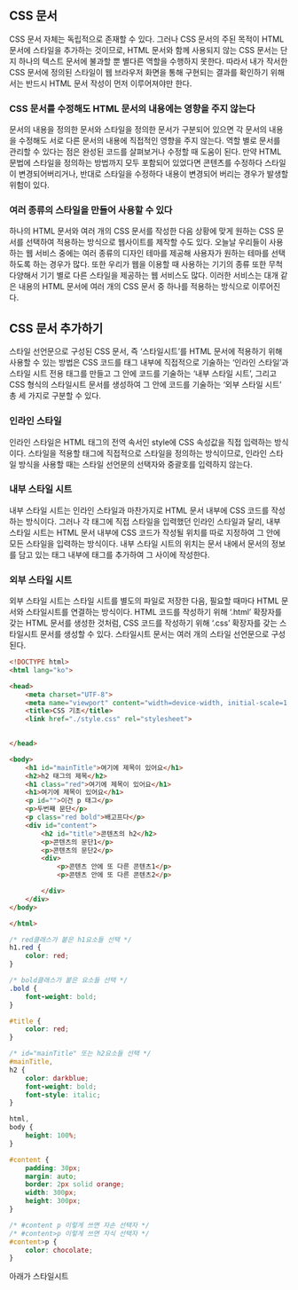## CSS 문서

CSS 문서 자체는 독립적으로 존재할 수 있다. 그러나 CSS 문서의 주된 목적이 HTML 문서에 스타일을 추가하는 것이므로, HTML 문서와 함께 사용되지 않는 CSS 문서는 단지 하나의 텍스트 문서에 불과할 뿐 별다른 역할을 수행하지 못한다. 따라서 내가 작서한 CSS 문서에 정의된 스타일이 웹 브라우저 화면을 통해 구현되는 결과를 확인하기 위해서는 반드시 HTML 문서 작성이 먼저 이루어져야만 한다.

### CSS 문서를 수정해도 HTML 문서의 내용에는 영향을 주지 않는다

문서의 내용을 정의한 문서와 스타일을 정의한 문서가 구분되어 있으면 각 문서의 내용을 수정해도 서로 다른 문서의 내용에 직접적인 영향을 주지 않는다. 역할 별로 문서를 관리할 수 있다는 점은 완성된 코드를 살펴보거나 수정할 때 도움이 된다. 만약 HTML 문법에 스타일을 정의하는 방법까지 모두 포함되어 있었다면 콘텐츠를 수정하다 스타일이 변경되어버리거나, 반대로 스타일을 수정하다 내용이 변경되어 버리는 경우가 발생할 위험이 있다.

### 여러 종류의 스타일을 만들어 사용할 수 있다

하나의 HTML 문서와 여러 개의 CSS 문서를 작성한 다음 상황에 맞게 원하는 CSS 문서를 선택하여 적용하는 방식으로 웹사이트를 제작할 수도 있다. 오늘날 우리들이 사용하는 웹 서비스 중에는 여러 종류의 디자인 테마를 제공해 사용자가 원하는 테마를 선택하도록 하는 경우가 많다. 또한 우리가 웹을 이용할 때 사용하는 기기의 종류 또한 무척 다양해서 기기 별로 다른 스타일을 제공하는 웹 서비스도 많다. 이러한 서비스는 대개 같은 내용의 HTML 문서에 여러 개의 CSS 문서 중 하나를 적용하는 방식으로 이루어진다.

## CSS 문서 추가하기

스타일 선언문으로 구성된 CSS 문서, 즉 ‘스타일시트’를 HTML 문서에 적용하기 위해 사용할 수 있는 방법은 CSS 코드를 태그 내부에 직접적으로 기술하는 ‘인라인 스타일’과 스타일 시트 전용 태그를 만들고 그 안에 코드를 기술하는 ‘내부 스타일 시트’, 그리고 CSS 형식의 스타일시트 문서를 생성하여 그 안에 코드를 기술하는 ‘외부 스타일 시트’ 총 세 가지로 구분할 수 있다.

### 인라인 스타일

인라인 스타일은 HTML 태그의 전역 속서인 style에 CSS 속성값을 직접 입력하는 방식이다. 스타일을 적용할 태그에 직접적으로 스타일을 정의하는 방식이므로, 인라인 스타일 방식을 사용할 때는 스타일 선언문의 선택자와 중괄호를 입력하지 않는다.

### 내부 스타일 시트

내부 스타일 시트는 인라인 스타일과 마찬가지로 HTML 문서 내부에 CSS 코드를 작성하는 방식이다. 그러나 각 태그에 직접 스타일을 입력했던 인라인 스타일과 달리, 내부 스타일 시트는 HTML 문서 내부에 CSS 코드가 작성될 위치를 따로 지정하여 그 안에 모든 스타일을 입력하는 방식이다. 내부 스타일 시트의 위치는 문서 내에서 문서의 정보를 담고 있는 <head> 태그 내부에 <style></style> 태그를 추가하여 그 사이에 작성한다.

### 외부 스타일 시트

외부 스타일 시트는 스타일 시트를 별도의 파일로 저장한 다음, 필요할 때마다 HTML 문서와 스타일시트를 연결하는 방식이다. HTML 코드를 작성하기 위해 ‘.html’ 확장자를 갖는 HTML 문서를 생성한 것처럼, CSS 코드를 작성하기 위해 ‘.css’ 확장자를 갖는 스타일시트 문서를 생성할 수 있다. 스타일시트 문서는 여러 개의 스타일 선언문으로 구성된다.

```html
<!DOCTYPE html>
<html lang="ko">

<head>
    <meta charset="UTF-8">
    <meta name="viewport" content="width=device-width, initial-scale=1.0">
    <title>CSS 기초</title>
    <link href="./style.css" rel="stylesheet">

    
</head>

<body>
    <h1 id="mainTitle">여기에 제목이 있어요</h1>
    <h2>h2 태그의 제목</h2>
    <h1 class="red">여기에 제목이 있어요</h1>
    <h1>여기에 제목이 있어요</h1>
    <p id="">이건 p 태그</p>
    <p>두번째 문단</p>
    <p class="red bold">배고프다</p>
    <div id="content">
        <h2 id="title">콘텐츠의 h2</h2>
        <p>콘텐츠의 문단1</p>
        <p>콘텐츠의 문단2</p>
        <div>
            <p>콘텐츠 안에 또 다른 콘텐츠1</p>
            <p>콘텐츠 안에 또 다른 콘텐츠2</p>

        </div>
    </div>
</body>

</html>
```

```css
/* red클래스가 붙은 h1요소들 선택 */
h1.red {
    color: red;
}

/* bold클래스가 붙은 요소들 선택 */
.bold {
    font-weight: bold;
}

#title {
    color: red;
}

/* id="mainTitle" 또는 h2요소들 선택 */
#mainTitle,
h2 {
    color: darkblue;
    font-weight: bold;
    font-style: italic;
}

html,
body {
    height: 100%;
}

#content {
    padding: 30px;
    margin: auto;
    border: 2px solid orange;
    width: 300px;
    height: 300px;
}

/* #content p 이렇게 쓰면 자손 선택자 */
/* #content>p 이렇게 쓰면 자식 선택자 */
#content>p {
    color: chocolate;
}
```

아래가 스타일시트
